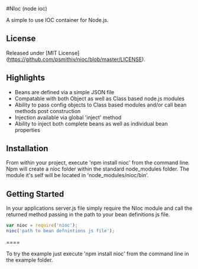 #NIoc (node ioc)

A simple to use IOC container for Node.js.

## License
Released under [MIT License] (https://github.com/psmithiv/nioc/blob/master/LICENSE).

## Highlights
* Beans are defined via a simple JSON file
* Compatable with both Object as well as Class based node.js modules
* Ability to pass config objects to Class based modules and/or call bean methods post construction
* Injection available via global 'inject' method
* Ability to inject both complete beans as well as individual bean properties

## Installation
From within your project, execute 'npm install nioc' from the command line. Npm will create a nioc folder within the standard node_modules folder. The module it's self will be located in 'node_modules/nioc/bin'.

## Getting Started
In your applications server.js file simply require the NIoc module and call the returned method passing in the path to your bean definitions js file.

```js
var nioc = require('nioc');
nioc('path to bean defnintions js file');
```

====

To try the example just execute 'npm install nioc' from the command line in the example folder.
